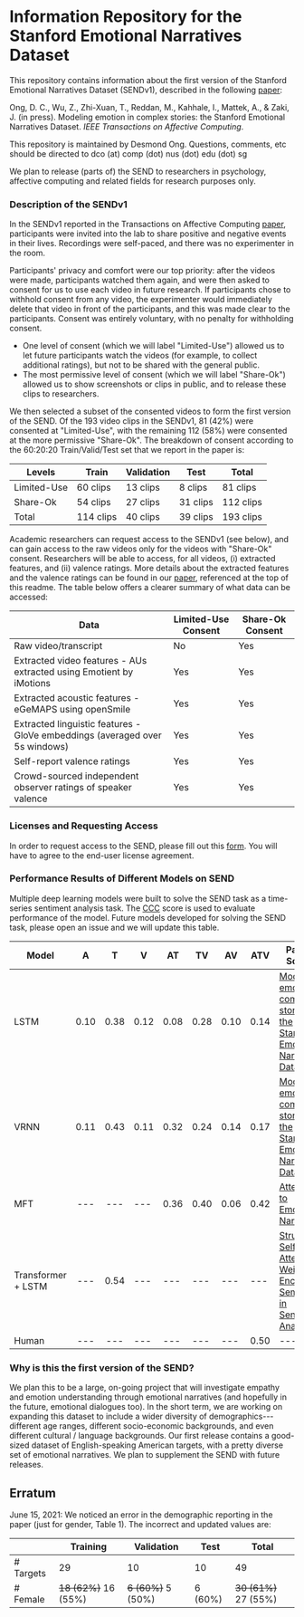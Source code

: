 # Information Repository for the Stanford Emotional Narratives Dataset

This repository contains information about the first version of the Stanford Emotional Narratives Dataset (SENDv1), described in the following [paper](http://dx.doi.org/10.1109/TAFFC.2019.2955949):

Ong, D. C., Wu, Z., Zhi-Xuan, T., Reddan, M., Kahhale, I., Mattek, A., & Zaki, J. (in press). Modeling emotion in complex stories: the Stanford Emotional Narratives Dataset. *IEEE Transactions on Affective Computing*.

This repository is maintained by Desmond Ong. Questions, comments, etc should be directed to dco (at) comp (dot) nus (dot) edu (dot) sg

We plan to release (parts of) the SEND to researchers in psychology, affective computing and related fields for research purposes only.





### Description of the SENDv1

In the SENDv1 reported in the Transactions on Affective Computing [paper](http://dx.doi.org/10.1109/TAFFC.2019.2955949), participants were invited into the lab to share positive and negative events in their lives. Recordings were self-paced, and there was no experimenter in the room. 

Participants' privacy and comfort were our top priority: after the videos were made, participants watched them again, and were then asked to consent for us to use each video in future research. If participants chose to withhold consent from any video, the experimenter would immediately delete that video in front of the participants, and this was made clear to the participants. Consent was entirely voluntary, with no penalty for withholding consent. 

- One level of consent (which we will label "Limited-Use") allowed us to let future participants watch the videos (for example, to collect additional ratings), but not to be shared with the general public.
- The most permissive level of consent (which we will label "Share-Ok") allowed us to show screenshots or clips in public, and to release these clips to researchers.

We then selected a subset of the consented videos to form the first version of the SEND. Of the 193 video clips in the SENDv1, 81 (42%) were consented at "Limited-Use", with the remaining 112 (58%) were consented at the more permissive "Share-Ok". The breakdown of consent according to the 60:20:20 Train/Valid/Test set that we report in the paper is:


| Levels | Train | Validation | Test | Total |
| ---  | --- | --- | --- | --- |
| Limited-Use | 60 clips | 13 clips | 8 clips | 81 clips |
| Share-Ok | 54 clips | 27 clips | 31 clips | 112 clips |
| Total | 114 clips | 40 clips | 39 clips | 193 clips |


Academic researchers can request access to the SENDv1 (see below), and can gain access to the raw videos only for the videos with "Share-Ok" consent. Researchers will be able to access, for all videos, (i) extracted features, and (ii) valence ratings. More details about the extracted features and the valence ratings can be found in our [paper](http://dx.doi.org/10.1109/TAFFC.2019.2955949), referenced at the top of this readme. The table below offers a clearer summary of what data can be accessed:


| Data | Limited-Use Consent | Share-Ok Consent |
| --- | --- | --- |
| Raw video/transcript | No | Yes |
| Extracted video features - AUs extracted using Emotient by iMotions | Yes | Yes |
| Extracted acoustic features - eGeMAPS using openSmile | Yes | Yes |
| Extracted linguistic features - GloVe embeddings (averaged over 5s windows) | Yes | Yes |
| Self-report valence ratings | Yes | Yes |
| Crowd-sourced independent observer ratings of speaker valence | Yes | Yes |


### Licenses and Requesting Access

In order to request access to the SEND, please fill out this [form](https://docs.google.com/forms/d/e/1FAIpQLSeDOEVB5p_W-MagZbIKQoB3pFCb0JW-NX7Br068M8m1ILJ3Lg/viewform?usp=sf_link). You will have to agree to the end-user license agreement.


### Performance Results of Different Models on SEND
Multiple deep learning models were built to solve the SEND task as a time-series sentiment analysis task. The [CCC](https://en.wikipedia.org/wiki/Concordance_correlation_coefficient) score is used to evaluate performance of the model. Future models developed for solving the SEND task, please open an issue and we will update this table.

| Model           | A | T | V | AT | TV | AV | ATV | Paper / Source |  Code |
| ------------- | :-----:| :-----:| --- | --- | --- | --- | --- | --- | --- |
| LSTM | 0.10 | 0.38 | 0.12 | 0.08 | 0.28 | 0.10 | 0.14 | [Modeling emotion in complex stories: the Stanford Emotional Narratives Dataset](https://arxiv.org/pdf/1912.05008.pdf) | [Official](https://github.com/desmond-ong/TAC-EA-model) |
| VRNN | 0.11 | 0.43 | 0.11 | 0.32 | 0.24 | 0.14 | 0.17 | [Modeling emotion in complex stories: the Stanford Emotional Narratives Dataset](https://arxiv.org/pdf/1912.05008.pdf) | [Official](https://github.com/desmond-ong/TAC-EA-model) |
| MFT | --- | --- | --- | 0.36 | 0.40 | 0.06 | 0.42 | [Attending to Emotional Narratives](arxiv.org/abs/1907.04197) | [Official](https://github.com/frankaging/ACII2019-transformer) |
| Transformer + LSTM | --- | 0.54 | --- | --- | --- | --- | --- | [Structured Self-Attention Weights Encode Semantics in Sentiment Analysis](https://arxiv.org/abs/2010.04922) | [Official](https://github.com/frankaging/LAT_for_Transformer) |
| Human | --- | --- | --- | --- | --- | --- | 0.50 | --- | --- |

### Why is this the first version of the SEND?

We plan this to be a large, on-going project that will investigate empathy and emotion understanding through emotional narratives (and hopefully in the future, emotional dialogues too). In the short term, we are working on expanding this dataset to include a wider diversity of demographics---different age ranges, different socio-economic backgrounds, and even different cultural / language backgrounds. Our first release contains a good-sized dataset of English-speaking American targets, with a pretty diverse set of emotional narratives. We plan to supplement the SEND with future releases.



## Erratum
June 15, 2021: We noticed an error in the demographic reporting in the paper (just for gender, Table 1). The incorrect and updated values are:

|            | Training | Validation | Test | Total |
| ------------- | --- | --- | --- | --- | 
| \# Targets | 29 | 10 | 10 | 49 |
| \# Female | <strike>18 (62\%)</strike> 16 (55\%) | <strike>6 (60\%)</strike> 5 (50\%) | 6 (60\%) | <strike>30 (61%)</strike> 27 (55%) |




